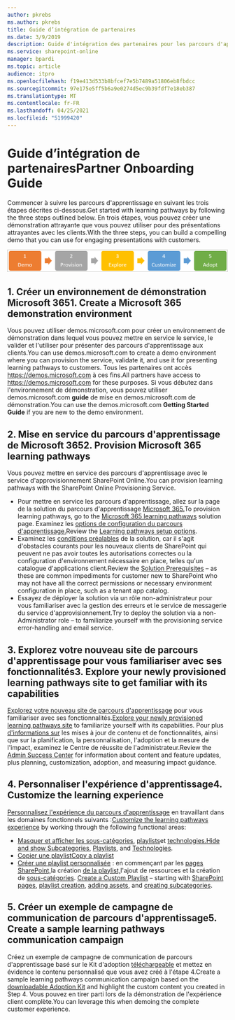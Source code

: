 ```yaml
---
author: pkrebs
ms.author: pkrebs
title: Guide d’intégration de partenaires
ms.date: 3/9/2019
description: Guide d'intégration des partenaires pour les parcours d'apprentissage de Microsoft 365
ms.service: sharepoint-online
manager: bpardi
ms.topic: article
audience: itpro
ms.openlocfilehash: f19e413d533b8bfcef7e5b7489a51806eb8fbdcc
ms.sourcegitcommit: 97e175e5ff5b6a9e0274d5ec9b39fdf7e18eb387
ms.translationtype: MT
ms.contentlocale: fr-FR
ms.lasthandoff: 04/25/2021
ms.locfileid: "51999420"
---
```

# <a name="partner-onboarding-guide"></a><span data-ttu-id="5463f-103">Guide d’intégration de partenaires</span><span class="sxs-lookup"><span data-stu-id="5463f-103">Partner Onboarding Guide</span></span>
<span data-ttu-id="5463f-104">Commencer à suivre les parcours d'apprentissage en suivant les trois étapes décrites ci-dessous.</span><span class="sxs-lookup"><span data-stu-id="5463f-104">Get started with learning pathways by following the three steps outlined below.</span></span> <span data-ttu-id="5463f-105">En trois étapes, vous pouvez créer une démonstration attrayante que vous pouvez utiliser pour des présentations attrayantes avec les clients.</span><span class="sxs-lookup"><span data-stu-id="5463f-105">With the three steps, you can build a compelling demo that you can use for engaging presentations with customers.</span></span> 

![Graphique illustrant le processus d'intégration en cinq étapes.](media/cg-partner-getfam.png)

## <a name="1-create-a-microsoft-365-demonstration-environment"></a><span data-ttu-id="5463f-107">1. Créer un environnement de démonstration Microsoft 365</span><span class="sxs-lookup"><span data-stu-id="5463f-107">1. Create a Microsoft 365 demonstration environment</span></span>
<span data-ttu-id="5463f-108">Vous pouvez utiliser demos.microsoft.com pour créer un environnement de démonstration dans lequel vous pouvez mettre en service le service, le valider et l'utiliser pour présenter des parcours d'apprentissage aux clients.</span><span class="sxs-lookup"><span data-stu-id="5463f-108">You can use demos.microsoft.com to create a demo environment where you can provision the service, validate it, and use it for presenting learning pathways to customers.</span></span> <span data-ttu-id="5463f-109">Tous les partenaires ont accès https://demos.microsoft.com à ces fins.</span><span class="sxs-lookup"><span data-stu-id="5463f-109">All partners have access to https://demos.microsoft.com for these purposes.</span></span> <span data-ttu-id="5463f-110">Si vous débutez dans l'environnement de démonstration, vous pouvez utiliser demos.microsoft.com **guide** de mise en demos.microsoft.com de démonstration.</span><span class="sxs-lookup"><span data-stu-id="5463f-110">You can use the demos.microsoft.com **Getting Started Guide** if you are new to the demo environment.</span></span>

## <a name="2-provision-microsoft-365-learning-pathways"></a><span data-ttu-id="5463f-111">2. Mise en service du parcours d'apprentissage de Microsoft 365</span><span class="sxs-lookup"><span data-stu-id="5463f-111">2. Provision Microsoft 365 learning pathways</span></span>
<span data-ttu-id="5463f-112">Vous pouvez mettre en service des parcours d'apprentissage avec le service d'approvisionnement SharePoint Online.</span><span class="sxs-lookup"><span data-stu-id="5463f-112">You can provision learning pathways with the SharePoint Online Provisioning Service.</span></span>
- <span data-ttu-id="5463f-113">Pour mettre en service les parcours d'apprentissage, allez sur la page de la solution du parcours d'apprentissage [Microsoft 365.](https://provisioning.sharepointpnp.com/details/3df8bd55-b872-4c9d-88e3-6b2f05344239)</span><span class="sxs-lookup"><span data-stu-id="5463f-113">To provision learning pathways, go to the [Microsoft 365 learning pathways](https://provisioning.sharepointpnp.com/details/3df8bd55-b872-4c9d-88e3-6b2f05344239) solution page.</span></span> <span data-ttu-id="5463f-114">Examinez les [options de configuration du parcours d'apprentissage.](./custom_setupoptions.md)</span><span class="sxs-lookup"><span data-stu-id="5463f-114">Review the [Learning pathways setup options](./custom_setupoptions.md).</span></span> 
- <span data-ttu-id="5463f-115">Examinez les [conditions préalables](./custom_provision.md) de la solution, car il s'agit d'obstacles courants pour les nouveaux clients de SharePoint qui peuvent ne pas avoir toutes les autorisations correctes ou la configuration d'environnement nécessaire en place, telles qu'un catalogue d'applications client.</span><span class="sxs-lookup"><span data-stu-id="5463f-115">Review the [Solution Prerequisites](./custom_provision.md) – as these are common impediments for customer new to SharePoint who may not have all the correct permissions or necessary environment configuration in place, such as a tenant app catalog.</span></span>
- <span data-ttu-id="5463f-116">Essayez de déployer la solution via un rôle non-administrateur pour vous familiariser avec la gestion des erreurs et le service de messagerie du service d'approvisionnement.</span><span class="sxs-lookup"><span data-stu-id="5463f-116">Try to deploy the solution via a non-Administrator role – to familiarize yourself with the provisioning service error-handling and email service.</span></span>

## <a name="3-explore-your-newly-provisioned-learning-pathways-site-to-get-familiar-with-its-capabilities"></a><span data-ttu-id="5463f-117">3. Explorez votre nouveau site de parcours d'apprentissage pour vous familiariser avec ses fonctionnalités</span><span class="sxs-lookup"><span data-stu-id="5463f-117">3. Explore your newly provisioned learning pathways site to get familiar with its capabilities</span></span>
<span data-ttu-id="5463f-118">[Explorez votre nouveau site de parcours d'apprentissage](./custom_exploresite.md) pour vous familiariser avec ses fonctionnalités.</span><span class="sxs-lookup"><span data-stu-id="5463f-118">[Explore your newly provisioned learning pathways site](./custom_exploresite.md) to familiarize yourself with its capabilities.</span></span> <span data-ttu-id="5463f-119">Pour plus [d'informations sur](./custom_successcenter.md) les mises à jour de contenu et de fonctionnalités, ainsi que sur la planification, la personnalisation, l'adoption et la mesure de l'impact, examinez le Centre de réussite de l'administrateur.</span><span class="sxs-lookup"><span data-stu-id="5463f-119">Review the [Admin Success Center](./custom_successcenter.md) for information about content and feature updates, plus planning, customization, adoption, and measuring impact guidance.</span></span>

## <a name="4-customize-the-learning-experience"></a><span data-ttu-id="5463f-120">4. Personnaliser l'expérience d'apprentissage</span><span class="sxs-lookup"><span data-stu-id="5463f-120">4. Customize the learning experience</span></span>
<span data-ttu-id="5463f-121">[Personnalisez l'expérience du parcours d'apprentissage](./custom_overview.md) en travaillant dans les domaines fonctionnels suivants :</span><span class="sxs-lookup"><span data-stu-id="5463f-121">[Customize the learning pathways experience](./custom_overview.md) by working through the following functional areas:</span></span>
- <span data-ttu-id="5463f-122">[Masquer et afficher les sous-catégories,](./custom_hideshowsub.md) [playlists](./custom_hideshowplaylists.md)et [technologies.](./custom_hideshowtech.md)</span><span class="sxs-lookup"><span data-stu-id="5463f-122">[Hide and show Subcategories](./custom_hideshowsub.md), [Playlists](./custom_hideshowplaylists.md), and [Technologies](./custom_hideshowtech.md).</span></span>
- [<span data-ttu-id="5463f-123">Copier une playlist</span><span class="sxs-lookup"><span data-stu-id="5463f-123">Copy a playlist</span></span>](./custom_copyplaylist.md)
- <span data-ttu-id="5463f-124">[Créer une playlist personnalisée](./custom_createnewplaylist.md) : en commençant par les [pages SharePoint,](./custom_createnewpage.md)la création [de la playlist,](./custom_createnewplaylist.md)l'ajout de ressources et la création de [sous-catégories](./custom_createnewcat.md). [](./custom_addassets.md)</span><span class="sxs-lookup"><span data-stu-id="5463f-124">[Create a Custom Playlist](./custom_createnewplaylist.md) – starting with [SharePoint pages](./custom_createnewpage.md), [playlist creation](./custom_createnewplaylist.md), [adding assets](./custom_addassets.md), and [creating subcategories](./custom_createnewcat.md).</span></span>

## <a name="5-create-a-sample-learning-pathways-communication-campaign"></a><span data-ttu-id="5463f-125">5. Créer un exemple de campagne de communication de parcours d'apprentissage</span><span class="sxs-lookup"><span data-stu-id="5463f-125">5. Create a sample learning pathways communication campaign</span></span>
<span data-ttu-id="5463f-126">Créez un exemple de campagne de communication de parcours d'apprentissage basé sur le Kit d'adoption [téléchargeable](https://teamworktools.azurewebsites.net/m365lp/m365lpadoptionkit.zip) et mettez en évidence le contenu personnalisé que vous avez créé à l'étape 4.</span><span class="sxs-lookup"><span data-stu-id="5463f-126">Create a sample learning pathways communication campaign based on the [downloadable Adoption Kit](https://teamworktools.azurewebsites.net/m365lp/m365lpadoptionkit.zip) and highlight the custom content you created in Step 4.</span></span> <span data-ttu-id="5463f-127">Vous pouvez en tirer parti lors de la démonstration de l'expérience client complète.</span><span class="sxs-lookup"><span data-stu-id="5463f-127">You can leverage this when demoing the complete customer experience.</span></span>
